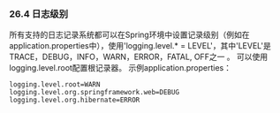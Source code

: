 ### 26.4 日志级别

所有支持的日志记录系统都可以在Spring环境中设置记录级别（例如在application.properties中），使用'logging.level.\* = LEVEL'，其中'LEVEL'是TRACE，DEBUG，INFO，WARN，ERROR，FATAL, OFF之一 。 可以使用logging.level.root配置根记录器。 示例application.properties：

```
logging.level.root=WARN
logging.level.org.springframework.web=DEBUG
logging.level.org.hibernate=ERROR
```



